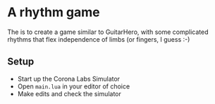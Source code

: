 # A rhythm game

The is to create a game similar to GuitarHero, with some complicated rhythms that flex independence of limbs (or fingers, I guess :-)

## Setup

* Start up the Corona Labs Simulator
* Open `main.lua` in your editor of choice
* Make edits and check the simulator